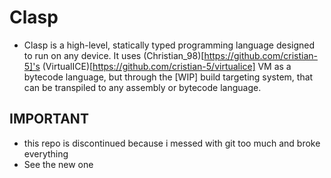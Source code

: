 # Clasp
* Clasp is a high-level, statically typed programming language designed to run on any device. It uses (Christian_98)[https://github.com/cristian-5]'s (VirtualICE)[https://github.com/cristian-5/virtualice] VM as a bytecode language, but through the [WIP] build targeting system, that can be transpiled to any assembly or bytecode language.

## IMPORTANT
* this repo is discontinued because i messed with git too much and broke everything
* See the new one <TODO>
